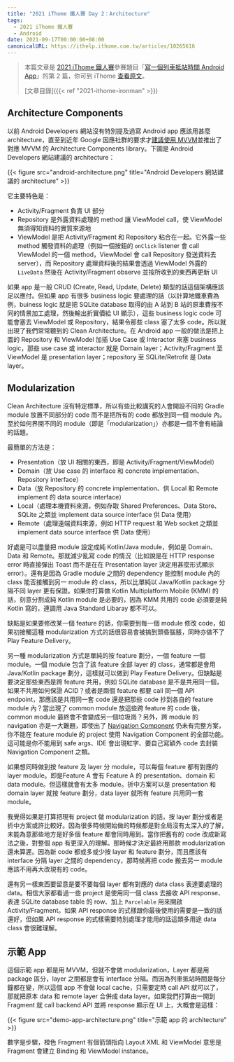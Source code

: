 ```yaml
---
title: "2021 iThome 鐵人賽 Day 2：Architecture"
tags:
  - 2021 iThome 鐵人賽
  - Android
date: 2021-09-17T00:00:00+08:00
canonicalURL: https://ithelp.ithome.com.tw/articles/10265616
---
```


> 本篇文章是 [2021 iThome 鐵人賽](https://ithelp.ithome.com.tw/2021ironman)參賽題目「[寫一個列車抵站時間 Android App](https://ithelp.ithome.com.tw/users/20139666/ironman/4661)」的第 2 篇，你可到 iThome [查看原文](https://ithelp.ithome.com.tw/articles/10265616)。
>
> [文章目錄]({{< ref "2021-ithome-ironman" >}})

## Architecture Components

以前 Android Developers 網站沒有特別提及過寫 Android app 應該用甚麼 architecture，直至到近年 Google 因應社群的要求才[建議使用 MVVM](https://developer.android.com/topic/architecture)並推出了對應 MVVM 的 Architecture Components library。下圖是 Android Developers 網站建議的 architecture：

{{< figure src="android-architecture.png" title="Android Developers 網站建議的 architecture" >}}

它主要特色是：

- Activity/Fragment 負責 UI 部分
- Repository 是外露資料處理的 method 讓 ViewModel call，使 ViewModel 無須得知資料的實質來源地
- ViewModel 是把 Activity/Fragment 和 Repository 粘合在一起。它外露一些 method 觸發資料的處理（例如一個按鈕的 `onClick` listener 會 call ViewModel 的一個 method，ViewModel 會 call Repository 發送資料去 server），而 Repository 處理資料後的結果會透過 ViewModel 外露的 `LiveData` 然後在 Activity/Fragment observe 並按所收到的東西再更新 UI

如果 app 是一般 CRUD (Create, Read, Update, Delete) 類型的話這個架構應該足以應付。但如果 app 有很多 business logic 要處理的話（以計算地鐵車費為例，buiness logic 就是把 SQLite database 取得的由 A 站到 B 站的原車費按不同的情景加工處理，然後輸出折實價給 UI 顯示），這些 business logic code 可能會塞去 ViewModel 或 Repository，結果令那些 class 塞了太多 code。所以就出現了我們常常聽到的 Clean Architecture。在 Android app 一般的做法是把上圖的 Repository 和 ViewModel 加插 Use Case 或 Interactor 來塞 business logic，那些 use case 或 interactor 就是 Domain layer；Activity/Fragment 至 ViewModel 是 presentation layer；repository 至 SQLite/Retrofit 是 Data layer。

## Modularization

Clean Architecture 沒有特定標準，所以有些比較講究的人會開設不同的 Gradle module 放置不同部分的 code 而不是把所有的 code 都放到同一個 module 內。至於如何界開不同的 module（即是「modularization」）亦都是一個不會有結論的話題。

最簡單的方法是：

- Presentation（放 UI 相關的東西，即是 Activity/Fragment/ViewModel）
- Domain（放 Use case 的 interface 和 concrete implementation、Repository interface）
- Data（放 Repository 的 concrete implementation、供 Local 和 Remote implement 的 data source interface）
- Local（處理本機資料來源，例如存取 Shared Preferences、Data Store、SQLite 之類並 implement data source interface 供 Data 使用）
- Remote（處理遠端資料來源，例如 HTTP request 和 Web socket 之類並 implement data source interface 供 Data 使用）

好處是可以盡量把 module 設定成純 Kotlin/Java module，例如是 Domain、Data 和 Remote。那就減少亂寫 code 的情況（比如說是在 HTTP response error 時直接彈出 Toast 而不是在在 Presentation layer 決定用甚麼形式顯示 error）。還有是因為 Gradle module 之間的 dependency 能控制 module 內的 class 能否接觸到另一 module 的 class，所以比單純以 Java/Kotlin package 分隔不同 layer 更有保證。如果你打算做 Kotlin Multiplatform Mobile (KMM) 的話，刻意分割成純 Kotlin module 是必要的，因為 KMM 共用的 code 必須要是純 Kotlin 寫的，連調用 Java Standard Libaray 都不可以。

缺點是如果要修改某一個 feature 的話，你需要到每一個 module 修改 code，如果初接觸這種 modularization 方式的話很容易會被搞到頭昏腦脹，同時亦做不了 Play Feature Delivery。

另一種 modularization 方式是單純的按 feature 劃分，一個 feature 一個 module。一個 module 包含了該 feature 全部 layer 的 class，通常都是會用 Java/Kotlin package 劃分，這樣就可以做到 Play Feature Delivery。但缺點是要決定那些東西是跨 feature 共用，例如 SQLite database 是不是共用同一個，如果不共用如何保證 ACID？或者是兩個 feature 都要 call 同一個 API endpoint，那應該是共用同一套 code 還是把那些 code 抄到各自的 feature module 內？當出現了 common module 放這些跨 feature 的 code 後，common module 最終會不會變成另一個垃圾崗？另外，跨 module 的 navigation 亦是一大難題，即使出了 [Navigation Component](https://developer.android.com/guide/navigation) 仍未有完整方案，你不能在 feature module 的 project 使用 Navigation Component 的全部功能。這可能是你不能用到 safe args、IDE 會出現紅字、要自己寫額外 code 去封裝 Navigation Component 之類。

如果想同時做到按 feature 及 layer 分 module，可以每個 feature 都有對應的 layer module。即是Feature A 會有 Feature A 的 presentation、domain 和 data module。但這樣就會有太多 module。折中方案可以是 presentation 和 domain layer 就按 feature 劃分，data layer 就所有 feature 共用同一套 module。

我覺得如果是打算把現有 project 做 modularization 的話，按 layer 劃分或者是折中方案或許比較好。因為很多時候開始做的時候都是對全局沒有太深入的了解，未能為意那些地方是好多個 feature 都會同時用到。當你把舊有的 code 改成新寫法之後，對整個 app 有更深入的理解。那時候才決定最終用那款 modularization 還未算遲。因為新 code 都或多或少按 layer 和 feature 劃分，而且應該有 interface 分隔 layer 之間的 dependency，那時候再把 code 搬去另一 module 應該不用再大改現有的 code。

還有另一樣東西要留意是要不要每個 layer 都有對應的 data class 表達要處理的 data。相信大家都看過一些 project 是使用同一個 class 去接收 API response、表達 SQLite database table 的 row、加上 `Parcelable` 用來開啟 Activity/Fragment。如果  API response 的式樣跟你最後使用的需要是一致的話還好，但如果 API response 的式樣需要特別處理才能用的話這類多用途 data class 會很難理解。

## 示範 App

這個示範 app 都是用 MVVM，但就不會做 modularization，Layer 都是用 package 區分，layer 之間都是會有 interface 分隔。而因為列車抵站時間是每分鐘都在變，所以這個 app 不會做 local cache，只需要定時 call API 就可以了，那就把原本 data 和 remote layer 合併成 data layer。如果我們打算由一開到 Fragment 就 call backend API 並將 response 顯示在 UI 上，大概會是這樣：

{{< figure src="demo-app-architecture.png" title="示範 app 的 architecture" >}}

數字是步驟，橙色 Fragment 有個箭頭指向 Layout XML 和 ViewModel 意思是 Fragment 會建立 Binding 和 ViewModel instance。
